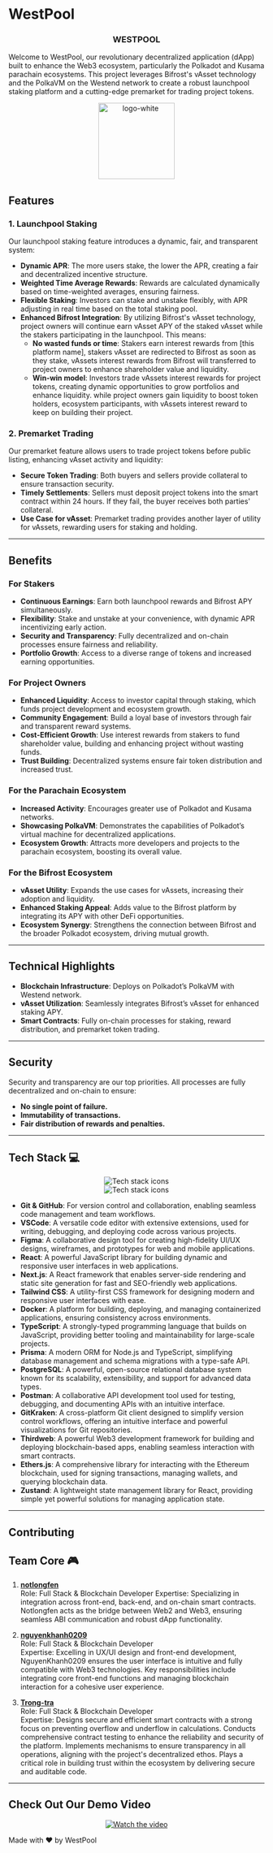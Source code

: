 # WestPool

<h3 align="center">WESTPOOL</h3>

Welcome to WestPool, our revolutionary decentralized application (dApp) built to enhance the Web3 ecosystem, particularly the Polkadot and Kusama parachain ecosystems. This project leverages Bifrost's vAsset technology and the PolkaVM on the Westend network to create a robust launchpool staking platform and a cutting-edge premarket for trading project tokens.

<p align="center">
    <img src="https://i.pinimg.com/736x/8e/9d/03/8e9d03183473f6b3a509228ce4a3fac5.jpg" alt="logo-white" width="150" height="150"/>
</p>

## Features

### 1. **Launchpool Staking**

Our launchpool staking feature introduces a dynamic, fair, and transparent system:

- **Dynamic APR**: The more users stake, the lower the APR, creating a fair and decentralized incentive structure.
- **Weighted Time Average Rewards**: Rewards are calculated dynamically based on time-weighted averages, ensuring fairness.
- **Flexible Staking**: Investors can stake and unstake flexibly, with APR adjusting in real time based on the total staking pool.
- **Enhanced Bifrost Integration**: By utilizing Bifrost's vAsset technology, project owners will continue earn vAsset APY of the staked vAsset while the stakers participating in the launchpool. This means:
  - **No wasted funds or time**: Stakers earn interest rewards from [this platform name], stakers vAsset are redirected to Bifrost as soon as they stake, vAssets interest rewards from Bifrost will transferred to project owners to enhance shareholder value and liquidity.
  - **Win-win model**: Investors trade vAssets interest rewards for project tokens, creating dynamic opportunities to grow portfolios and enhance liquidity. while project owners gain liquidity to boost token holders, ecosystem participants, with vAssets interest reward to keep on building their project.

### 2. **Premarket Trading**

Our premarket feature allows users to trade project tokens before public listing, enhancing vAsset activity and liquidity:

- **Secure Token Trading**: Both buyers and sellers provide collateral to ensure transaction security.
- **Timely Settlements**: Sellers must deposit project tokens into the smart contract within 24 hours. If they fail, the buyer receives both parties' collateral.
- **Use Case for vAsset**: Premarket trading provides another layer of utility for vAssets, rewarding users for staking and holding.

---

## Benefits

### For Stakers

- **Continuous Earnings**: Earn both launchpool rewards and Bifrost APY simultaneously.
- **Flexibility**: Stake and unstake at your convenience, with dynamic APR incentivizing early action.
- **Security and Transparency**: Fully decentralized and on-chain processes ensure fairness and reliability.
- **Portfolio Growth**: Access to a diverse range of tokens and increased earning opportunities.

### For Project Owners

- **Enhanced Liquidity**: Access to investor capital through staking, which funds project development and ecosystem growth.
- **Community Engagement**: Build a loyal base of investors through fair and transparent reward systems.
- **Cost-Efficient Growth**: Use interest rewards from stakers to fund shareholder value, building and enhancing project without wasting funds.
- **Trust Building**: Decentralized systems ensure fair token distribution and increased trust.

### For the Parachain Ecosystem

- **Increased Activity**: Encourages greater use of Polkadot and Kusama networks.
- **Showcasing PolkaVM**: Demonstrates the capabilities of Polkadot’s virtual machine for decentralized applications.
- **Ecosystem Growth**: Attracts more developers and projects to the parachain ecosystem, boosting its overall value.

### For the Bifrost Ecosystem

- **vAsset Utility**: Expands the use cases for vAssets, increasing their adoption and liquidity.
- **Enhanced Staking Appeal**: Adds value to the Bifrost platform by integrating its APY with other DeFi opportunities.
- **Ecosystem Synergy**: Strengthens the connection between Bifrost and the broader Polkadot ecosystem, driving mutual growth.

---

## Technical Highlights

- **Blockchain Infrastructure**: Deploys on Polkadot’s PolkaVM with Westend network.
- **vAsset Utilization**: Seamlessly integrates Bifrost’s vAsset for enhanced staking APY.
- **Smart Contracts**: Fully on-chain processes for staking, reward distribution, and premarket token trading.

---

## Security

Security and transparency are our top priorities. All processes are fully decentralized and on-chain to ensure:

- **No single point of failure.**
- **Immutability of transactions.**
- **Fair distribution of rewards and penalties.**

---

## Tech Stack 💻

<div align="center">  
    <img src="https://skillicons.dev/icons?i=git,github,vscode,figma,react,nextjs" alt="Tech stack icons"/> <br>
    <img src="https://skillicons.dev/icons?i=tailwind,docker,ts,prisma,postgres,postman" alt="Tech stack icons"/> <br>
</div>

- **Git & GitHub**: For version control and collaboration, enabling seamless code management and team workflows.
- **VSCode**: A versatile code editor with extensive extensions, used for writing, debugging, and deploying code across various projects.
- **Figma**: A collaborative design tool for creating high-fidelity UI/UX designs, wireframes, and prototypes for web and mobile applications.
- **React**: A powerful JavaScript library for building dynamic and responsive user interfaces in web applications.
- **Next.js**: A React framework that enables server-side rendering and static site generation for fast and SEO-friendly web applications.
- **Tailwind CSS**: A utility-first CSS framework for designing modern and responsive user interfaces with ease.
- **Docker**: A platform for building, deploying, and managing containerized applications, ensuring consistency across environments.
- **TypeScript**: A strongly-typed programming language that builds on JavaScript, providing better tooling and maintainability for large-scale projects.
- **Prisma**: A modern ORM for Node.js and TypeScript, simplifying database management and schema migrations with a type-safe API.
- **PostgreSQL**: A powerful, open-source relational database system known for its scalability, extensibility, and support for advanced data types.
- **Postman**: A collaborative API development tool used for testing, debugging, and documenting APIs with an intuitive interface.
- **GitKraken**: A cross-platform Git client designed to simplify version control workflows, offering an intuitive interface and powerful visualizations for Git repositories.
- **Thirdweb**: A powerful Web3 development framework for building and deploying blockchain-based apps, enabling seamless interaction with smart contracts.
- **Ethers.js**: A comprehensive library for interacting with the Ethereum blockchain, used for signing transactions, managing wallets, and querying blockchain data.
- **Zustand**: A lightweight state management library for React, providing simple yet powerful solutions for managing application state.

---

## Contributing

## Team Core 🎮

1. **[notlongfen](https://github.com/notlongfen)**  
   Role: Full Stack & Blockchain Developer
   Expertise: Specializing in integration across front-end, back-end, and on-chain smart contracts. Notlongfen acts as the bridge between Web2 and Web3, ensuring seamless ABI communication and robust dApp functionality.

2. **[nguyenkhanh0209](https://github.com/nguyenkhanh0209)**  
   Role: Full Stack & Blockchain Developer  
   Expertise: Excelling in UX/UI design and front-end development, NguyenKhanh0209 ensures the user interface is intuitive and fully compatible with Web3 technologies. Key responsibilities include integrating core front-end functions and managing blockchain interaction for a cohesive user experience.

3. **[Trong-tra](https://github.com/Trong-tra)**  
   Role: Full Stack & Blockchain Developer  
   Expertise: Designs secure and efficient smart contracts with a strong focus on preventing overflow and underflow in calculations.
   Conducts comprehensive contract testing to enhance the reliability and security of the platform.
   Implements mechanisms to ensure transparency in all operations, aligning with the project's decentralized ethos.
   Plays a critical role in building trust within the ecosystem by delivering secure and auditable code.

---

## Check Out Our Demo Video

<p align="center">
  <a href="https://youtu.be/aPrm7U_5v5M">
        <img src="https://img.youtube.com/vi/aPrm7U_5v5M/0.jpg" alt="Watch the video">
    </a>
</p>

Made with ❤️ by WestPool
